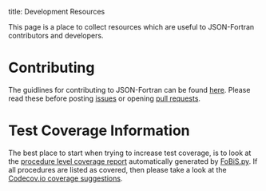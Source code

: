 title: Development Resources

This page is a place to collect resources which are useful to
JSON-Fortran contributors and developers.

# Contributing

The guidlines for contributing to JSON-Fortran can be found
[here](CONTRIBUTING.html). Please read these before posting
[issues](https://github.com/jacobwilliams/json-fortran/issues)
or opening
[pull requests](https://github.com/jacobwilliams/json-fortran/pulls).


# Test Coverage Information

The best place to start when trying to increase test coverage, is to
look at the
[procedure level coverage report](json_module.F90.gcov.html)
automatically generated by
[FoBiS.py](https://github.com/szaghi/FoBiS). If all procedures are
listed as covered, then please take a look at the
[Codecov.io coverage suggestions](https://codecov.io/github/jacobwilliams/json-fortran/features/suggestions?ref=master).
